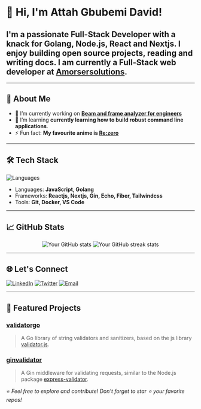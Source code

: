 # 👋 Hi, I'm Attah Gbubemi David!

## I'm a passionate Full-Stack Developer with a knack for Golang, Node.js, React and Nextjs. I enjoy building open source projects, reading and writing docs. I am currently a Full-Stack web developer at [Amorsersolutions](https://amorserv.com/).
---

## 🚀 About Me
- 🔭 I’m currently working on **[Beam and frame analyzer for engineers](https://beam-and-frame-calculator.vercel.app)**
- 🌱 I’m learning **currently learning how to build robust command line applications**.
- ⚡ Fun fact: **My favourite anime is [Re:zero](https://www.crunchyroll.com/series/GRGG9798R/rezero--starting-life-in-another-world-?srsltid=AfmBOooXdPXtqc3yokmev44ETFZoqoBbbx_ZV_nfPRinOyTsrF9jaIP8)**

---

## 🛠️ Tech Stack
![Languages](https://img.shields.io/badge/-Languages-blue?style=flat&logo=codeforces&logoColor=white)
- Languages: **JavaScript, Golang**
- Frameworks: **Reactjs, Nextjs, Gin, Echo, Fiber, Tailwindcss**
- Tools: **Git, Docker, VS Code**

---

## 📈 GitHub Stats
<p align="center">
  <img src="https://github-readme-stats.vercel.app/api?username=bube054&show_icons=true&theme=radical" alt="Your GitHub stats" />
  <img src="https://github-readme-streak-stats.herokuapp.com/?user=bube054&theme=radical" alt="Your GitHub streak stats" />
</p>

---

## 🌐 Let's Connect
[![LinkedIn](https://img.shields.io/badge/LinkedIn-%230077B5.svg?style=flat&logo=linkedin&logoColor=white)](https://www.linkedin.com/in/gbubemi-attah-695b70205/) 
[![Twitter](https://img.shields.io/badge/Twitter-%231DA1F2.svg?style=flat&logo=twitter&logoColor=white)](https://x.com/AttahGbubemi) 
[![Email](https://img.shields.io/badge/Email-D14836?style=flat&logo=gmail&logoColor=white)](mailto:attahgbube@gmail.com)

---

## 🌟 Featured Projects
### [validatorgo](https://github.com/bube054/validatorgo)
> A Go library of string validators and sanitizers, based on the js library [validator.js](https://github.com/validatorjs/validator.js).

### [ginvalidator](https://github.com/bube054/ginvalidator)
> A Gin middleware for validating requests, similar to the Node.js package [express-validator](github.com/express-validator/express-validator).

⭐️ *Feel free to explore and contribute! Don't forget to star ⭐ your favorite repos!* 
